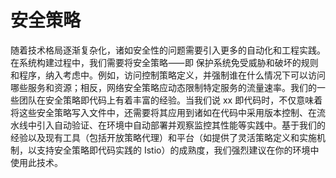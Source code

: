 # 安全策略

随着技术格局逐渐复杂化，诸如安全性的问题需要引入更多的自动化和工程实践。在系统构建过程中，我们需要将安全策略⸺即
保护系统免受威胁和破坏的规则和程序，纳入考虑中。例如，访问控制策略定义，并强制谁在什么情况下可以访问哪些服务和资源；相反，网络安全策略应动态限制特定服务的流量速率。我们的一些团队在安全策略即代码上有着丰富的经验。当我们说 xx 即代码时，不仅意味着将这些安全策略写入文件中，还需要将其应用到诸如在代码中采用版本控制、在流水线中引入自动验证、在环境中自动部署并观察监控其性能等实践中。基于我们的经验以及现有工具（包括开放策略代理）和平台（如提供了灵活策略定义和实施机制，以支持安全策略即代码实践的 Istio）的成熟度，我们强烈建议在你的环境中使用此技术。

